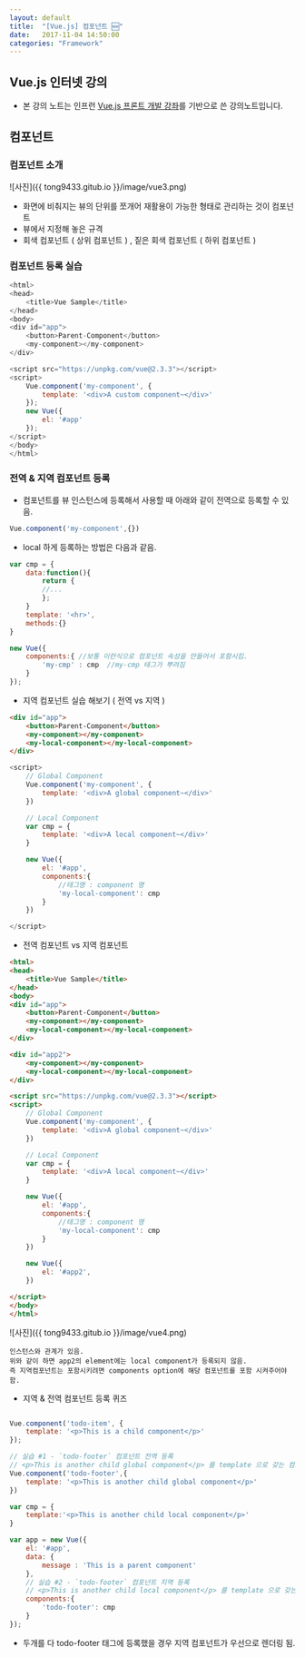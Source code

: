 ```yaml
---
layout: default
title:  "[Vue.js] 컴포넌트 🆕"
date:   2017-11-04 14:50:00
categories: "Framework"
---
```


## Vue.js 인터넷 강의
* 본 강의 노트는 인프런 [Vue.js 프론트 개발 강좌](https://www.inflearn.com/course/vue-pwa-vue-js-%EA%B8%B0%EB%B3%B8/)를 기반으로 쓴 강의노트입니다.

## 컴포넌트
### 컴포넌트 소개
![사진]({{ tong9433.gitub.io }}/image/vue3.png)
* 화면에 비춰지는 뷰의 단위를 쪼개어 재활용이 가능한 형태로 관리하는 것이 컴포넌트
* 뷰에서 지정해 놓은 규격
* 회색 컴포넌트 ( 상위 컴포넌트 ) , 짙은 회색 컴포넌트 ( 하위 컴포넌트 )

### 컴포넌트 등록 실습

```javascript
<html>
<head>
    <title>Vue Sample</title>
</head>
<body>
<div id="app">
    <button>Parent-Component</button>
    <my-component></my-component>
</div>

<script src="https://unpkg.com/vue@2.3.3"></script>
<script>
    Vue.component('my-component', {
        template: '<div>A custom component~</div>'
    });
    new Vue({
        el: '#app'
    });
</script>
</body>
</html>
```

### 전역 & 지역 컴포넌트 등록
* 컴포넌트를 뷰 인스턴스에 등록해서 사용할 때 아래와 같이 전역으로 등록할 수 있음.

```javascript
Vue.component('my-component',{})
```

* local 하게 등록하는 방법은 다음과 같음.

```javascript
var cmp = {
	data:function(){
		return {
		//...
		};
	}
	template: '<hr>',
	methods:{}
}

new Vue({
	components:{ //보통 이런식으로 컴포넌트 속성을 만들어서 포함시킴.
		'my-cmp' : cmp	//my-cmp 태그가 뿌려짐
	}
});
```

* 지역 컴포넌트 실습 해보기 ( 전역 vs 지역 )

```html
<div id="app">
    <button>Parent-Component</button>
    <my-component></my-component>
    <my-local-component></my-local-component>
</div>
```

``` javascript
<script>
    // Global Component
    Vue.component('my-component', {
        template: '<div>A global component~</div>'
    })

    // Local Component
    var cmp = {
        template: '<div>A local component~</div>'
    }

    new Vue({
        el: '#app',
        components:{
            //태그명 : component 명
            'my-local-component': cmp
        }
    })

</script>
```

* 전역 컴포넌트 vs 지역 컴포넌트

```html
<html>
<head>
    <title>Vue Sample</title>
</head>
<body>
<div id="app">
    <button>Parent-Component</button>
    <my-component></my-component>
    <my-local-component></my-local-component>
</div>

<div id="app2">
    <my-component></my-component>
    <my-local-component></my-local-component>
</div>

<script src="https://unpkg.com/vue@2.3.3"></script>
<script>
    // Global Component
    Vue.component('my-component', {
        template: '<div>A global component~</div>'
    })

    // Local Component
    var cmp = {
        template: '<div>A local component~</div>'
    }

    new Vue({
        el: '#app',
        components:{
            //태그명 : component 명
            'my-local-component': cmp
        }
    })

    new Vue({
        el: '#app2',
    })

</script>
</body>
</html>
```

![사진]({{ tong9433.gitub.io }}/image/vue4.png)

```
인스턴스와 관계가 있음.
위와 같이 하면 app2의 element에는 local component가 등록되지 않음.
즉 지역컴포넌트는 포함시키려면 components option에 해당 컴포넌트를 포함 시켜주어야 함.
```

* 지역 & 전역 컴포넌트 등록 퀴즈

```javascript

Vue.component('todo-item', {
    template: '<p>This is a child component</p>'
});

// 실습 #1 - `todo-footer` 컴포넌트 전역 등록
// <p>This is another child global component</p> 를 template 으로 갖는 컴포넌트를 등록해보세요.
Vue.component('todo-footer',{
    template: '<p>This is another child global component</p>'
})

var cmp = {
    template:'<p>This is another child local component</p>'
}

var app = new Vue({
    el: '#app',
    data: {
        message : 'This is a parent component'
    },
    // 실습 #2 - `todo-footer` 컴포넌트 지역 등록
    // <p>This is another child local component</p> 를 template 으로 갖는 컴포넌트를 등록해보세요.
    components:{
        'todo-footer': cmp
    }
});
```
* 두개를 다 todo-footer 태그에 등록했을 경우 지역 컴포넌트가 우선으로 렌더링 됨.
